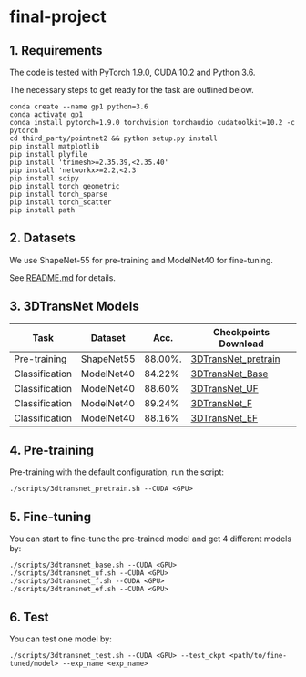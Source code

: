 # final-project

## 1. Requirements

The code is tested with PyTorch 1.9.0, CUDA 10.2 and Python 3.6.

The necessary steps to get ready for the task are outlined below.

```
conda create --name gp1 python=3.6
conda activate gp1
conda install pytorch=1.9.0 torchvision torchaudio cudatoolkit=10.2 -c pytorch
cd third_party/pointnet2 && python setup.py install
pip install matplotlib
pip install plyfile
pip install 'trimesh>=2.35.39,<2.35.40'
pip install 'networkx>=2.2,<2.3'
pip install scipy
pip install torch_geometric
pip install torch_sparse
pip install torch_scatter
pip install path
```
## 2. Datasets

We use ShapeNet-55 for pre-training and ModelNet40 for fine-tuning.

See [README.md](./datasets/README.md) for details.

## 3. 3DTransNet Models

| Task              | Dataset        | Acc.       | Checkpoints Download                                                                                     |
|-------------------|----------------|------------|----------------------------------------------------------------------------------------------------------|
| Pre-training      | ShapeNet55     | 88.00%.       | [3DTransNet_pretrain](https://drive.google.com/file/d/1XaNiyiyZNlvvr-jOPnRwxvRy7t9BMeZI/view?usp=drive_link)           |
| Classification    | ModelNet40     | 84.22%     | [3DTransNet_Base](https://drive.google.com/file/d/1EN9KU_ChMrpxaHWu2j5kpxLHpYVC4RR6/view?usp=drive_link)       |
| Classification    | ModelNet40     | 88.60%     | [3DTransNet_UF](https://drive.google.com/file/d/10elqJtPs8fqsdWfa1f4eSIx-Jx_2_7yD/view?usp=drive_link)          |
| Classification    | ModelNet40     | 89.24%     | [3DTransNet_F](https://drive.google.com/file/d/1al0OENL2xTu9i_Ne1CNDmv01rh_mqykC/view?usp=drive_link)        |
| Classification    | ModelNet40     | 88.16%      | [3DTransNet_EF](https://drive.google.com/file/d/1lXlZC-P0ob8d6GhIoKVD_sYNYDjGdTmF/view?usp=drive_link)     |


## 4. Pre-training

Pre-training with the default configuration, run the script:

```
./scripts/3dtransnet_pretrain.sh --CUDA <GPU>
```

## 5. Fine-tuning

You can start to fine-tune the pre-trained model and get 4 different models by:

```
./scripts/3dtransnet_base.sh --CUDA <GPU>
./scripts/3dtransnet_uf.sh --CUDA <GPU>
./scripts/3dtransnet_f.sh --CUDA <GPU>
./scripts/3dtransnet_ef.sh --CUDA <GPU>
```

## 6. Test

You can test one model by:

```
./scripts/3dtransnet_test.sh --CUDA <GPU> --test_ckpt <path/to/fine-tuned/model> --exp_name <exp_name>
```






